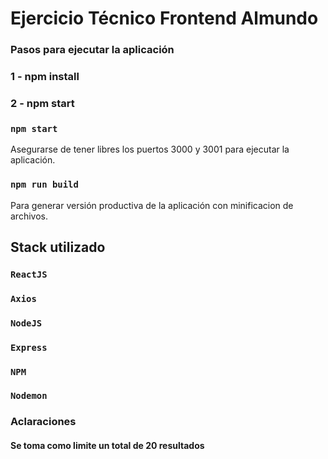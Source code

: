 # Ejercicio Técnico Frontend Almundo
### Pasos para ejecutar la aplicación
### 1 - npm install
### 2 - npm start


### `npm start`

Asegurarse de tener libres los puertos 3000 y 3001 para ejecutar la aplicación.

### `npm run build`

Para generar versión productiva de la aplicación con minificacion de archivos.

## Stack utilizado

### `ReactJS`
### `Axios`
### `NodeJS`
### `Express`
### `NPM`
### `Nodemon`

### Aclaraciones
#### Se toma como limite un total de 20 resultados